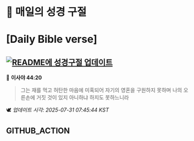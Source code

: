 # 🙏 매일의 성경 구절
# [Daily Bible verse]
## [![README에 성경구절 업데이트](https://github.com/DONGSUKA/first_test/actions/workflows/update-readme-bible.yml/badge.svg)](https://github.com/DONGSUKA/first_test/actions/workflows/update-readme-bible.yml)
<!-- START_BIBLE_VERSE -->
📖 **이사야 44:20**
> 그는 재를 먹고 허탄한 마음에 미혹되어 자기의 영혼을 구원하지 못하며 나의 오른손에 거짓 것이 있지 아니하냐 하지도 못하느니라

🕊️ _업데이트 시각: 2025-07-31 07:45:44 KST_
  <!-- END_BIBLE_VERSE -->
## GITHUB_ACTION
